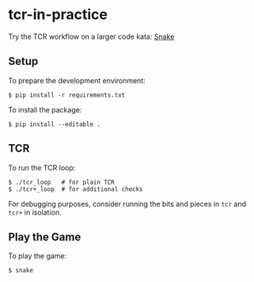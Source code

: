 # tcr-in-practice

Try the TCR workflow on a larger code kata: [Snake](https://en.wikipedia.org/wiki/Snake_(video_game))

## Setup

To prepare the development environment:

```console
$ pip install -r requirements.txt
```

To install the package:

```console
$ pip install --editable .
```

## TCR

To run the TCR loop:

```console
$ ./tcr_loop   # for plain TCR
$ ./tcr+_loop  # for additional checks
```

For debugging purposes, consider running the bits and pieces 
in `tcr` and `tcr+` in isolation.


## Play the Game

To play the game:

```console
$ snake
```
